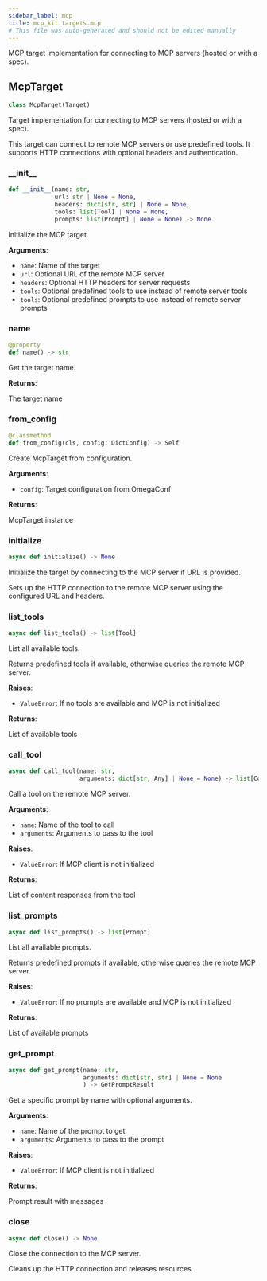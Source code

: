 ```yaml
---
sidebar_label: mcp
title: mcp_kit.targets.mcp
# This file was auto-generated and should not be edited manually
---
```


MCP target implementation for connecting to MCP servers (hosted or with a spec).

## McpTarget

```python
class McpTarget(Target)
```

Target implementation for connecting to MCP servers (hosted or with a spec).

This target can connect to remote MCP servers or use predefined tools.
It supports HTTP connections with optional headers and authentication.

### \_\_init\_\_

```python
def __init__(name: str,
             url: str | None = None,
             headers: dict[str, str] | None = None,
             tools: list[Tool] | None = None,
             prompts: list[Prompt] | None = None) -> None
```

Initialize the MCP target.

**Arguments**:

- `name`: Name of the target
- `url`: Optional URL of the remote MCP server
- `headers`: Optional HTTP headers for server requests
- `tools`: Optional predefined tools to use instead of remote server tools
- `tools`: Optional predefined prompts to use instead of remote server prompts

### name

```python
@property
def name() -> str
```

Get the target name.

**Returns**:

The target name

### from\_config

```python
@classmethod
def from_config(cls, config: DictConfig) -> Self
```

Create McpTarget from configuration.

**Arguments**:

- `config`: Target configuration from OmegaConf

**Returns**:

McpTarget instance

### initialize

```python
async def initialize() -> None
```

Initialize the target by connecting to the MCP server if URL is provided.

Sets up the HTTP connection to the remote MCP server using the configured
URL and headers.

### list\_tools

```python
async def list_tools() -> list[Tool]
```

List all available tools.

Returns predefined tools if available, otherwise queries the remote MCP server.

**Raises**:

- `ValueError`: If no tools are available and MCP is not initialized

**Returns**:

List of available tools

### call\_tool

```python
async def call_tool(name: str,
                    arguments: dict[str, Any] | None = None) -> list[Content]
```

Call a tool on the remote MCP server.

**Arguments**:

- `name`: Name of the tool to call
- `arguments`: Arguments to pass to the tool

**Raises**:

- `ValueError`: If MCP client is not initialized

**Returns**:

List of content responses from the tool

### list\_prompts

```python
async def list_prompts() -> list[Prompt]
```

List all available prompts.

Returns predefined prompts if available, otherwise queries the remote MCP server.

**Raises**:

- `ValueError`: If no prompts are available and MCP is not initialized

**Returns**:

List of available prompts

### get\_prompt

```python
async def get_prompt(name: str,
                     arguments: dict[str, str] | None = None
                     ) -> GetPromptResult
```

Get a specific prompt by name with optional arguments.

**Arguments**:

- `name`: Name of the prompt to get
- `arguments`: Arguments to pass to the prompt

**Raises**:

- `ValueError`: If MCP client is not initialized

**Returns**:

Prompt result with messages

### close

```python
async def close() -> None
```

Close the connection to the MCP server.

Cleans up the HTTP connection and releases resources.

